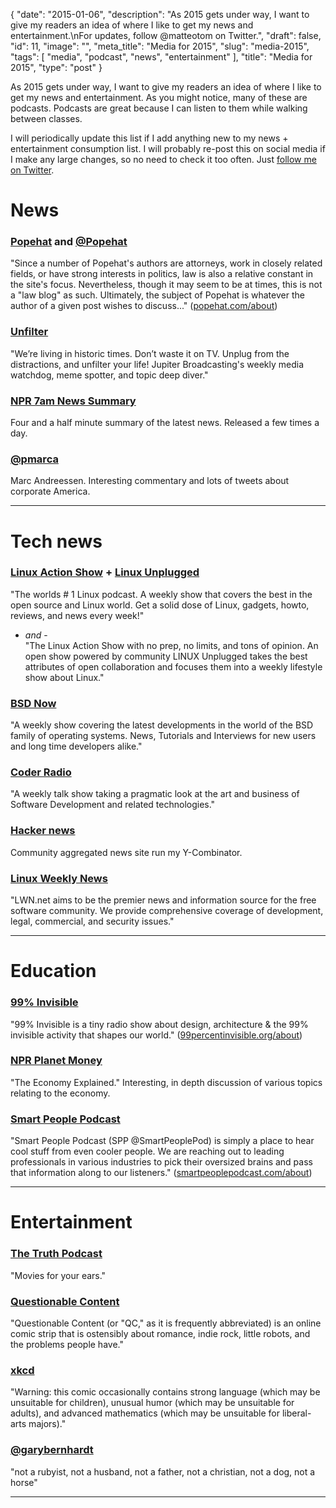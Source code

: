 {
    "date": "2015-01-06",
    "description": "As 2015 gets under way, I want to give my readers an idea of where I like to get my news and entertainment.\nFor updates, follow @matteotom on Twitter.",
    "draft": false,
    "id": 11,
    "image": "",
    "meta_title": "Media for 2015",
    "slug": "media-2015",
    "tags": [
        "media",
        "podcast",
        "news",
        "entertainment"
    ],
    "title": "Media for 2015",
    "type": "post"
}


As 2015 gets under way, I want to give my readers an idea of where I like to get my news and entertainment.  As you might notice, many of these are podcasts.  Podcasts are great because I can listen to them while walking between classes.  
<!--more-->
I will periodically update this list if I add anything new to my news + entertainment consumption list.  I will probably re-post this on social media if I make any large changes, so no need to check it too often.  Just [follow me on Twitter](https://twitter.com/matteotom).

# News

### [Popehat](https://www.popehat.com/) and [@Popehat](https://twitter.com/popehat)
"Since a number of Popehat's authors are attorneys, work in closely related fields, or have strong interests in politics, law is also a relative constant in the site's focus.  Nevertheless, though it may seem to be at times, this is not a "law blog" as such.  Ultimately, the subject of Popehat is whatever the author of a given post wishes to discuss..." ([popehat.com/about](https://www.popehat.com/about/))

### [Unfilter](http://www.jupiterbroadcasting.com/show/unfilter/)
"We’re living in historic times. Don’t waste it on TV. Unplug from the distractions, and unfilter your life! Jupiter Broadcasting's weekly media watchdog, meme spotter, and topic deep diver."

### [NPR 7am News Summary](http://www.npr.org/rss/podcast.php?id=500001)
Four and a half minute summary of the latest news.  Released a few times a day.

### [@pmarca](https://twitter.com/pmarca)
Marc Andreessen.  Interesting commentary and lots of tweets about corporate America.

-----
# Tech news

### [Linux Action Show](http://www.jupiterbroadcasting.com/show/linuxactionshow/) + [Linux Unplugged](http://www.jupiterbroadcasting.com/show/linuxun/)
"The worlds # 1 Linux podcast. A weekly show that covers the best in the open source and Linux world. Get a solid dose of Linux, gadgets, howto, reviews, and news every week!"  
- *and* -  
"The Linux Action Show with no prep, no limits, and tons of opinion. An open show powered by community LINUX Unplugged takes the best attributes of open collaboration and focuses them into a weekly lifestyle show about Linux."

### [BSD Now](http://www.jupiterbroadcasting.com/show/bsdnow/)
"A weekly show covering the latest developments in the world of the BSD family of operating systems. News, Tutorials and Interviews for new users and long time developers alike."

### [Coder Radio](http://www.jupiterbroadcasting.com/show/coderradio/)
"A weekly talk show taking a pragmatic look at the art and business of Software Development and related technologies."

### [Hacker news](https://news.ycombinator.com/)
Community aggregated news site run my Y-Combinator.

### [Linux Weekly News](https://lwn.net/)
"LWN.net aims to be the premier news and information source for the free software community. We provide comprehensive coverage of development, legal, commercial, and security issues."

-----
# Education

### [99% Invisible](http://99percentinvisible.org/)
"99% Invisible is a tiny radio show about design, architecture & the 99% invisible activity that shapes our world." ([99percentinvisible.org/about](http://99percentinvisible.org/about/))

### [NPR Planet Money](http://www.npr.org/blogs/money/)
"The Economy Explained."  Interesting, in depth discussion of various topics relating to the economy.

### [Smart People Podcast](http://www.smartpeoplepodcast.com/)
"Smart People Podcast (SPP @SmartPeoplePod) is simply a place to hear cool stuff from even cooler people. We are reaching out to leading professionals in various industries to pick their oversized brains and pass that information along to our listeners." ([smartpeoplepodcast.com/about](http://www.smartpeoplepodcast.com/about/))

-----
# Entertainment

### [The Truth Podcast](http://thetruthapm.com/The_Truth.html)
"Movies for your ears."

### [Questionable Content](http://questionablecontent.net/)
"Questionable Content (or "QC," as it is frequently abbreviated) is an online comic strip that is ostensibly about romance, indie rock, little robots, and the problems people have."

### [xkcd](http://xkcd.com/)
"Warning: this comic occasionally contains strong language (which may be unsuitable for children), unusual humor (which may be unsuitable for adults), and advanced mathematics (which may be unsuitable for liberal-arts majors)."

### [@garybernhardt](https://twitter.com/garybernhardt)
"not a rubyist, not a husband, not a father, not a christian, not a dog, not a horse"

-----